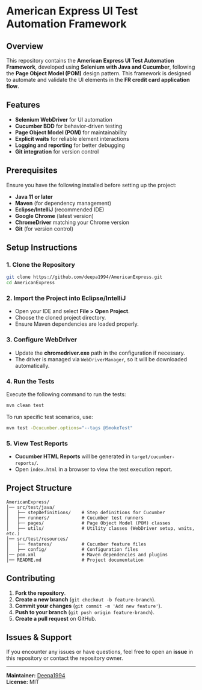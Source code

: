# American Express UI Test Automation Framework

## Overview
This repository contains the **American Express UI Test Automation Framework**, developed using **Selenium with Java and Cucumber**, following the **Page Object Model (POM)** design pattern. This framework is designed to automate and validate the UI elements in the **FR credit card application flow**.

## Features
- **Selenium WebDriver** for UI automation
- **Cucumber BDD** for behavior-driven testing
- **Page Object Model (POM)** for maintainability
- **Explicit waits** for reliable element interactions
- **Logging and reporting** for better debugging
- **Git integration** for version control

## Prerequisites
Ensure you have the following installed before setting up the project:
- **Java 11 or later**
- **Maven** (for dependency management)
- **Eclipse/IntelliJ** (recommended IDE)
- **Google Chrome** (latest version)
- **ChromeDriver** matching your Chrome version
- **Git** (for version control)

## Setup Instructions

### 1. Clone the Repository
```sh
git clone https://github.com/deepa1994/AmericanExpress.git
cd AmericanExpress
```

### 2. Import the Project into Eclipse/IntelliJ
- Open your IDE and select **File > Open Project**.
- Choose the cloned project directory.
- Ensure Maven dependencies are loaded properly.

### 3. Configure WebDriver
- Update the **chromedriver.exe** path in the configuration if necessary.
- The driver is managed via `WebDriverManager`, so it will be downloaded automatically.

### 4. Run the Tests
Execute the following command to run the tests:
```sh
mvn clean test
```

To run specific test scenarios, use:
```sh
mvn test -Dcucumber.options="--tags @SmokeTest"
```

### 5. View Test Reports
- **Cucumber HTML Reports** will be generated in `target/cucumber-reports/`.
- Open `index.html` in a browser to view the test execution report.

## Project Structure
```
AmericanExpress/
│── src/test/java/
│   ├── stepDefinitions/    # Step definitions for Cucumber
│   ├── runners/            # Cucumber test runners
│   ├── pages/              # Page Object Model (POM) classes
│   ├── utils/              # Utility classes (WebDriver setup, waits, etc.)
│── src/test/resources/
│   ├── features/           # Cucumber feature files
│   ├── config/             # Configuration files
│── pom.xml                 # Maven dependencies and plugins
│── README.md               # Project documentation
```

## Contributing
1. **Fork the repository**.
2. **Create a new branch** (`git checkout -b feature-branch`).
3. **Commit your changes** (`git commit -m 'Add new feature'`).
4. **Push to your branch** (`git push origin feature-branch`).
5. **Create a pull request** on GitHub.

## Issues & Support
If you encounter any issues or have questions, feel free to open an **issue** in this repository or contact the repository owner.

---
**Maintainer:** [Deepa1994](https://github.com/deepa1994)  
**License:** MIT

